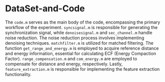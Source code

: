 # DataSet-and-Code
The `code.m` serves as the main body of the code, encompassing the primary workflow of the experiment. `syncsignal.m` is responsible for generating the synchronization signal, while `denoisesignal.m` and `sec_channel.m` handle noise reduction. The noise reduction process involves implementing denoising techniques. `matchfilter.m` is utilized for matched filtering. The function `get_range_and_energy.m` is employed to acquire reference distance and energy information, essential for calculating ECF (Energy Compaction Factor). `range_compensation.m` and `com_energy.m` are employed to compensate for distance and energy, respectively. Lastly, `feature_extraction.m` is responsible for implementing the feature extraction functionality.
